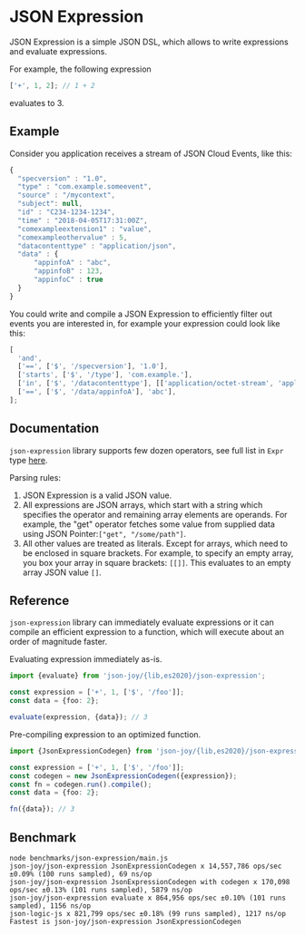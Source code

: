 # JSON Expression

JSON Expression is a simple JSON DSL, which allows to write expressions and
evaluate expressions.

For example, the following expression

```js
['+', 1, 2]; // 1 + 2
```

evaluates to 3.

## Example

Consider you application receives a stream of JSON Cloud Events, like this:

```js
{
  "specversion" : "1.0",
  "type" : "com.example.someevent",
  "source" : "/mycontext",
  "subject": null,
  "id" : "C234-1234-1234",
  "time" : "2018-04-05T17:31:00Z",
  "comexampleextension1" : "value",
  "comexampleothervalue" : 5,
  "datacontenttype" : "application/json",
  "data" : {
      "appinfoA" : "abc",
      "appinfoB" : 123,
      "appinfoC" : true
  }
}
```

You could write and compile a JSON Expression to efficiently filter out events
you are interested in, for example your expression could look like this:

```js
[
  'and',
  ['==', ['$', '/specversion'], '1.0'],
  ['starts', ['$', '/type'], 'com.example.'],
  ['in', ['$', '/datacontenttype'], [['application/octet-stream', 'application/json']]],
  ['==', ['$', '/data/appinfoA'], 'abc'],
];
```

## Documentation

`json-expression` library supports few dozen operators, see full list in `Expr`
type [here](./types.ts).

Parsing rules:

1. JSON Expression is a valid JSON value.
2. All expressions are JSON arrays, which start with a string which specifies
   the operator and remaining array elements are operands. For example, the
   "get" operator fetches some value from supplied data using JSON
   Pointer:`["get", "/some/path"]`.
3. All other values are treated as literals. Except for arrays, which need to
   be enclosed in square brackets. For example, to specify an empty array, you
   box your array in square brackets: `[[]]`. This evaluates to an empty array
   JSON value `[]`.

## Reference

`json-expression` library can immediately evaluate expressions or it can
compile an efficient expression to a function, which will execute about
an order of magnitude faster.

Evaluating expression immediately as-is.

```ts
import {evaluate} from 'json-joy/{lib,es2020}/json-expression';

const expression = ['+', 1, ['$', '/foo']];
const data = {foo: 2};

evaluate(expression, {data}); // 3
```

Pre-compiling expression to an optimized function.

```ts
import {JsonExpressionCodegen} from 'json-joy/{lib,es2020}/json-expression';

const expression = ['+', 1, ['$', '/foo']];
const codegen = new JsonExpressionCodegen({expression});
const fn = codegen.run().compile();
const data = {foo: 2};

fn({data}); // 3
```

## Benchmark

```
node benchmarks/json-expression/main.js
json-joy/json-expression JsonExpressionCodegen x 14,557,786 ops/sec ±0.09% (100 runs sampled), 69 ns/op
json-joy/json-expression JsonExpressionCodegen with codegen x 170,098 ops/sec ±0.13% (101 runs sampled), 5879 ns/op
json-joy/json-expression evaluate x 864,956 ops/sec ±0.10% (101 runs sampled), 1156 ns/op
json-logic-js x 821,799 ops/sec ±0.18% (99 runs sampled), 1217 ns/op
Fastest is json-joy/json-expression JsonExpressionCodegen
```
